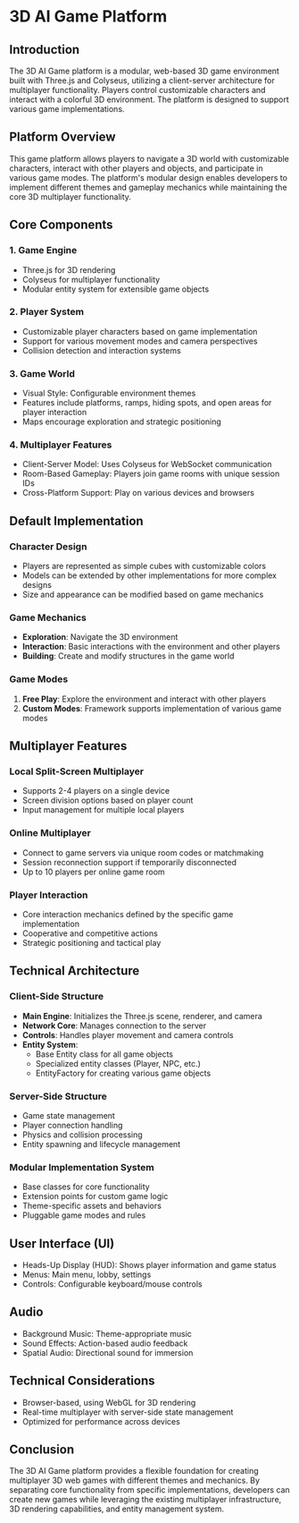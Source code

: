 # 3D AI Game Platform
## Introduction
The 3D AI Game platform is a modular, web-based 3D game environment built with Three.js and Colyseus, utilizing a client-server architecture for multiplayer functionality. Players control customizable characters and interact with a colorful 3D environment. The platform is designed to support various game implementations.

## Platform Overview
This game platform allows players to navigate a 3D world with customizable characters, interact with other players and objects, and participate in various game modes. The platform's modular design enables developers to implement different themes and gameplay mechanics while maintaining the core 3D multiplayer functionality.

## Core Components

### 1. Game Engine
- Three.js for 3D rendering
- Colyseus for multiplayer functionality
- Modular entity system for extensible game objects

### 2. Player System
- Customizable player characters based on game implementation
- Support for various movement modes and camera perspectives
- Collision detection and interaction systems

### 3. Game World
- Visual Style: Configurable environment themes
- Features include platforms, ramps, hiding spots, and open areas for player interaction
- Maps encourage exploration and strategic positioning

### 4. Multiplayer Features
- Client-Server Model: Uses Colyseus for WebSocket communication
- Room-Based Gameplay: Players join game rooms with unique session IDs
- Cross-Platform Support: Play on various devices and browsers

## Default Implementation

### Character Design
- Players are represented as simple cubes with customizable colors
- Models can be extended by other implementations for more complex designs
- Size and appearance can be modified based on game mechanics

### Game Mechanics
- **Exploration**: Navigate the 3D environment
- **Interaction**: Basic interactions with the environment and other players
- **Building**: Create and modify structures in the game world

### Game Modes
1. **Free Play**: Explore the environment and interact with other players
2. **Custom Modes**: Framework supports implementation of various game modes

## Multiplayer Features

### Local Split-Screen Multiplayer
- Supports 2-4 players on a single device
- Screen division options based on player count
- Input management for multiple local players

### Online Multiplayer
- Connect to game servers via unique room codes or matchmaking
- Session reconnection support if temporarily disconnected
- Up to 10 players per online game room

### Player Interaction
- Core interaction mechanics defined by the specific game implementation
- Cooperative and competitive actions
- Strategic positioning and tactical play

## Technical Architecture

### Client-Side Structure
- **Main Engine**: Initializes the Three.js scene, renderer, and camera
- **Network Core**: Manages connection to the server
- **Controls**: Handles player movement and camera controls
- **Entity System**: 
  - Base Entity class for all game objects
  - Specialized entity classes (Player, NPC, etc.)
  - EntityFactory for creating various game objects

### Server-Side Structure
- Game state management
- Player connection handling
- Physics and collision processing
- Entity spawning and lifecycle management

### Modular Implementation System
- Base classes for core functionality
- Extension points for custom game logic
- Theme-specific assets and behaviors
- Pluggable game modes and rules

## User Interface (UI)
- Heads-Up Display (HUD): Shows player information and game status
- Menus: Main menu, lobby, settings
- Controls: Configurable keyboard/mouse controls

## Audio
- Background Music: Theme-appropriate music
- Sound Effects: Action-based audio feedback
- Spatial Audio: Directional sound for immersion

## Technical Considerations
- Browser-based, using WebGL for 3D rendering
- Real-time multiplayer with server-side state management
- Optimized for performance across devices

## Conclusion
The 3D AI Game platform provides a flexible foundation for creating multiplayer 3D web games with different themes and mechanics. By separating core functionality from specific implementations, developers can create new games while leveraging the existing multiplayer infrastructure, 3D rendering capabilities, and entity management system.
